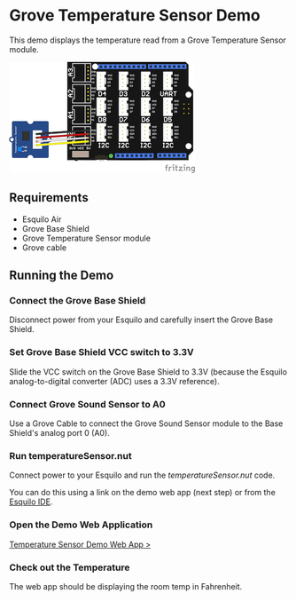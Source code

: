 # Grove Temperature Sensor Demo

This demo displays the temperature read from a Grove Temperature Sensor module.

<img src="temperatureSensor.png" style="max-width: 450px;">

## Requirements

* Esquilo Air
* Grove Base Shield
* Grove Temperature Sensor module
* Grove cable

## Running the Demo

### Connect the Grove Base Shield

Disconnect power from your Esquilo and carefully insert the Grove Base Shield.

### Set Grove Base Shield VCC switch to 3.3V

Slide the VCC switch on the Grove Base Shield to 3.3V (because the Esquilo
analog-to-digital converter (ADC) uses a 3.3V reference).

### Connect Grove Sound Sensor to A0

Use a Grove Cable to connect the Grove Sound Sensor module to the Base Shield's
analog port 0 (A0).

### Run temperatureSensor.nut

Connect power to your Esquilo and run the *temperatureSensor.nut* code.

You can do this using a link on the demo web app (next step) or from the
[Esquilo IDE](/).

### Open the Demo Web Application

[Temperature Sensor Demo Web App >](temperatureSensor.html)

### Check out the Temperature

The web app should be displaying the room temp in Fahrenheit.
